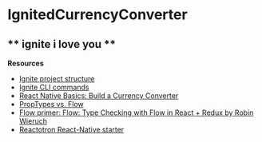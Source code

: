 # IgnitedCurrencyConverter

** ignite i love you **
---

**Resources**

- [Ignite project structure](https://github.com/infinitered/ignite/blob/master/docs/quick-start/project-structure-andross.md)
- [Ignite CLI commands](https://github.com/infinitered/ignite/blob/master/docs/quick-start/ignite-commands.md)
- [React Native Basics: Build a Currency Converter](https://learn.handlebarlabs.com/courses/enrolled/175915)
- [PropTypes vs. Flow](https://stackoverflow.com/questions/36065185/react-proptypes-vs-flow)
- [Flow primer: Flow: Type Checking with Flow in React + Redux by Robin Wieruch](https://www.robinwieruch.de/the-soundcloud-client-in-react-redux-flow/)
- [Reactotron React-Native starter](https://github.com/infinitered/reactotron/blob/master/docs/quick-start-react-native.md)
